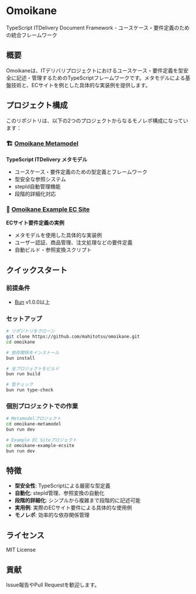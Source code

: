 # Omoikane

TypeScript ITDelivery Document
Framework - ユースケース・要件定義のための統合フレームワーク

## 概要

Omoikaneは、ITデリバリプロジェクトにおけるユースケース・要件定義を型安全に記述・管理するためのTypeScriptフレームワークです。メタモデルによる基盤技術と、ECサイトを例とした具体的な実装例を提供します。

## プロジェクト構成

このリポジトリは、以下の2つのプロジェクトからなるモノレポ構成になっています：

### 🏗️ [Omoikane Metamodel](./omoikane-metamodel/)

**TypeScript ITDelivery メタモデル**

- ユースケース・要件定義のための型定義とフレームワーク
- 型安全な参照システム
- stepId自動管理機能
- 段階的詳細化対応

### 🛒 [Omoikane Example EC Site](./omoikane-example-ecsite/)

**ECサイト要件定義の実例**

- メタモデルを使用した具体的な実装例
- ユーザー認証、商品管理、注文処理などの要件定義
- 自動ビルド・参照変換スクリプト

## クイックスタート

### 前提条件

- [Bun](https://bun.com) v1.0.0以上

### セットアップ

```bash
# リポジトリをクローン
git clone https://github.com/mahitotsu/omoikane.git
cd omoikane

# 依存関係をインストール
bun install

# 全プロジェクトをビルド
bun run build

# 型チェック
bun run type-check
```

### 個別プロジェクトでの作業

```bash
# Metamodelプロジェクト
cd omoikane-metamodel
bun run dev

# Example EC Siteプロジェクト
cd omoikane-example-ecsite
bun run dev
```

## 特徴

- **型安全性**: TypeScriptによる厳密な型定義
- **自動化**: stepId管理、参照変換の自動化
- **段階的詳細化**: シンプルから複雑まで段階的に記述可能
- **実用例**: 実際のECサイト要件による具体的な使用例
- **モノレポ**: 効率的な依存関係管理

## ライセンス

MIT License

## 貢献

Issue報告やPull Requestを歓迎します。
